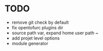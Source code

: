 # TODO

- remove git check by default
- fix opentofurc plugins dir
- source path var, expand home user path ~
- add projet level options
- module generator